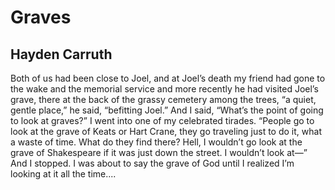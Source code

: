 # Graves
## Hayden Carruth
Both of us had been close
to Joel, and at Joel’s death
my friend had gone to the wake
and the memorial service
and more recently he had
visited Joel’s grave, there
at the back of the grassy
cemetery among the trees,
“a quiet, gentle place,” he said,
“befitting Joel.” And I said,
“What’s the point of going
to look at graves?” I went
into one of my celebrated
tirades. “People go to look
at the grave of Keats or Hart
Crane, they go traveling just to
do it, what a waste of time.
What do they find there? Hell,
I wouldn’t go look at the grave of
Shakespeare if it was just
down the street. I wouldn’t
look at—” And I stopped. I
was about to say the grave of God
until I realized I’m looking at it
all the time....